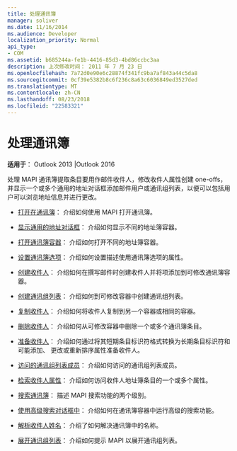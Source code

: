 ```yaml
---
title: 处理通讯簿
manager: soliver
ms.date: 11/16/2014
ms.audience: Developer
localization_priority: Normal
api_type:
- COM
ms.assetid: b685244a-fe1b-4416-85d3-4bd86ccbc3aa
description: 上次修改时间： 2011 年 7 月 23 日
ms.openlocfilehash: 7a72d0e90e6c28874f341fc9ba7af843a44c5da8
ms.sourcegitcommit: 0cf39e5382b8c6f236c8a63c6036849ed3527ded
ms.translationtype: MT
ms.contentlocale: zh-CN
ms.lasthandoff: 08/23/2018
ms.locfileid: "22583321"
---
```

# <a name="handling-the-address-book"></a>处理通讯簿
  
**适用于**： Outlook 2013 |Outlook 2016 
  
处理 MAPI 通讯簿提取条目要用作邮件收件人，修改收件人属性创建 one-offs，并显示一个或多个通用的地址对话框添加邮件用户或通讯组列表，以便可以包括用户可以浏览地址信息并进行更改。

- [打开在通讯簿](opening-the-address-book.md)： 介绍如何使用 MAPI 打开通讯簿。
    
- [显示通用的地址对话框](displaying-the-common-address-dialog-box.md)： 介绍如何显示不同的地址簿容器。
    
- [打开通讯簿容器](opening-an-address-book-container.md)： 介绍如何打开不同的地址簿容器。
    
- [设置通讯簿选项](setting-address-book-options.md)： 介绍如何设置描述使用通讯簿选项的属性。
    
- [创建收件人](creating-a-recipient.md)： 介绍如何在撰写邮件时创建收件人并将项添加到可修改通讯簿容器。
    
- [创建通讯组列表](creating-a-distribution-list.md)： 介绍如何到可修改容器中创建通讯组列表。
    
- [复制收件人](copying-a-recipient.md)： 介绍如何将收件人复制到另一个容器或相同的容器。
    
- [删除收件人](deleting-a-recipient.md)： 介绍如何从可修改容器中删除一个或多个通讯簿条目。
    
- [准备收件人](preparing-a-recipient.md)： 介绍如何通过将其短期条目标识符格式转换为长期条目标识符和可能添加、 更改或重新排序属性准备收件人。
    
- [访问的通讯组列表成员](accessing-the-members-of-a-distribution-list.md)： 介绍如何访问的通讯组列表成员。
    
- [检索收件人属性](retrieving-recipient-properties.md)： 介绍如何访问收件人地址簿条目的一个或多个属性。
    
- [搜索通讯簿](searching-the-address-book.md)： 描述 MAPI 搜索功能的两个级别。 
    
- [使用高级搜索对话框中](using-an-advanced-search-dialog-box.md)： 介绍如何在通讯簿容器中运行高级的搜索功能。
    
- [解析收件人姓名](resolving-a-recipient-name.md)： 介绍了如何解决通讯簿中的名称。
    
- [展开通讯组列表](expanding-distribution-lists.md)： 介绍如何提示 MAPI 以展开通讯组列表。
    

